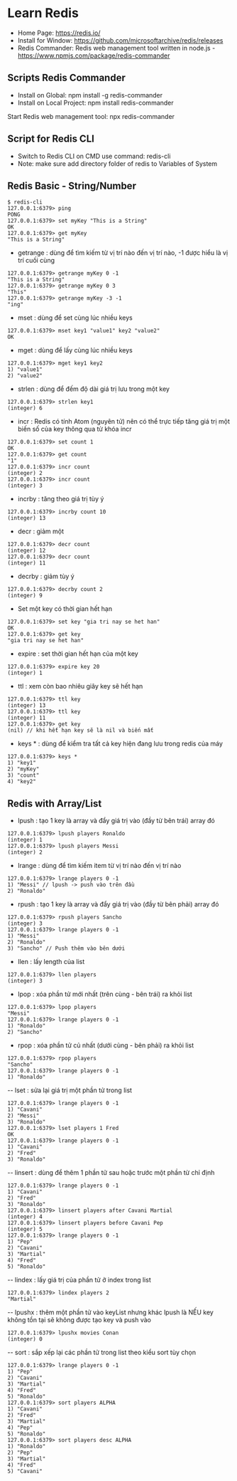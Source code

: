 # Learn Redis
- Home Page: https://redis.io/
- Install for Window: https://github.com/microsoftarchive/redis/releases
- Redis Commander: Redis web management tool written in node.js - https://www.npmjs.com/package/redis-commander

## Scripts Redis Commander
- Install on Global: npm install -g redis-commander 
- Install on Local Project: npm install redis-commander 

Start Redis web management tool: npx redis-commander

## Script for Redis CLI
- Switch to Redis CLI on CMD use command: redis-cli
- Note: make sure add directory folder of redis to Variables of System

## Redis Basic - String/Number
```
$ redis-cli
127.0.0.1:6379> ping
PONG
127.0.0.1:6379> set myKey "This is a String"
OK
127.0.0.1:6379> get myKey
"This is a String"
```

- getrange : dùng để tìm kiếm từ vị trí nào đến vị trí nào, -1 được hiểu là vị trí cuối cùng
```
127.0.0.1:6379> getrange myKey 0 -1  
"This is a String"
127.0.0.1:6379> getrange myKey 0 3
"This"
127.0.0.1:6379> getrange myKey -3 -1
"ing"
```

- mset : dùng để set cùng lúc nhiều keys
```
127.0.0.1:6379> mset key1 "value1" key2 "value2"
OK
```

- mget : dùng để lấy cùng lúc nhiều keys
```
127.0.0.1:6379> mget key1 key2
1) "value1"     
2) "value2"   
```

- strlen : dùng để đếm độ dài giá trị lưu trong một key
```
127.0.0.1:6379> strlen key1
(integer) 6 
```

- incr : Redis có tính Atom (nguyên tử) nên có thể trực tiếp tăng giá trị một biến số của key thông qua từ khóa incr
```
127.0.0.1:6379> set count 1
OK
127.0.0.1:6379> get count
"1"
127.0.0.1:6379> incr count
(integer) 2  
127.0.0.1:6379> incr count
(integer) 3  
```

- incrby : tăng theo giá trị tùy ý
```
127.0.0.1:6379> incrby count 10
(integer) 13    
```

- decr : giảm một
```
127.0.0.1:6379> decr count
(integer) 12    
127.0.0.1:6379> decr count
(integer) 11
```

- decrby : giảm tùy ý
```
127.0.0.1:6379> decrby count 2
(integer) 9    
```

- Set một key có thời gian hết hạn
```
127.0.0.1:6379> set key "gia tri nay se het han"
OK
127.0.0.1:6379> get key
"gia tri nay se het han"
```
- expire : set thời gian hết hạn của một key 
```
127.0.0.1:6379> expire key 20
(integer) 1     
```
- ttl : xem còn bao nhiêu giây key sẽ hết hạn
```
127.0.0.1:6379> ttl key
(integer) 13    
127.0.0.1:6379> ttl key
(integer) 11   
127.0.0.1:6379> get key
(nil) // khi hết hạn key sẽ là nil và biến mất
```
- keys * : dùng để kiểm tra tất cả key hiện đang lưu trong redis của máy
```
127.0.0.1:6379> keys *
1) "key1"       
2) "myKey"      
3) "count"      
4) "key2"       
```

## Redis with Array/List
- lpush : tạo 1 key là array và đẩy giá trị vào (đầy từ bên trái) array đó
```
127.0.0.1:6379> lpush players Ronaldo
(integer) 1     
127.0.0.1:6379> lpush players Messi
(integer) 2  
```

- lrange : dùng để tìm kiếm item từ vị trí nào đến vị trí nào
```
127.0.0.1:6379> lrange players 0 -1
1) "Messi" // lpush -> push vào trên đầu
2) "Ronaldo"   
```

- rpush : tạo 1 key là array và đẩy giá trị vào (đầy từ bên phải) array đó
```
127.0.0.1:6379> rpush players Sancho
(integer) 3  
127.0.0.1:6379> lrange players 0 -1
1) "Messi"  
2) "Ronaldo"
3) "Sancho" // Push thêm vào bên dưới
```

- llen : lấy length của list
```
127.0.0.1:6379> llen players
(integer) 3 
```

- lpop : xóa phần tử mới nhất (trên cùng - bên trái) ra khỏi list
```
127.0.0.1:6379> lpop players
"Messi"
127.0.0.1:6379> lrange players 0 -1
1) "Ronaldo"    
2) "Sancho"   
```
- rpop : xóa phần tử củ nhất (dưới cùng - bên phải) ra khỏi list
```
127.0.0.1:6379> rpop players
"Sancho"        
127.0.0.1:6379> lrange players 0 -1
1) "Ronaldo" 
```
-- lset : sửa lại giá trị một phần tử trong list
```
127.0.0.1:6379> lrange players 0 -1
1) "Cavani"     
2) "Messi"      
3) "Ronaldo"    
127.0.0.1:6379> lset players 1 Fred
OK
127.0.0.1:6379> lrange players 0 -1
1) "Cavani"     
2) "Fred"       
3) "Ronaldo" 
```

-- linsert : dùng để thêm 1 phần tử sau hoặc trước một phần từ chỉ định
```
127.0.0.1:6379> lrange players 0 -1
1) "Cavani"     
2) "Fred"       
3) "Ronaldo" 
127.0.0.1:6379> linsert players after Cavani Martial
(integer) 4     
127.0.0.1:6379> linsert players before Cavani Pep
(integer) 5   
127.0.0.1:6379> lrange players 0 -1
1) "Pep"        
2) "Cavani"     
3) "Martial"    
4) "Fred"       
5) "Ronaldo"    
```

-- lindex : lấy giá trị của phần tử ở index trong list
```
127.0.0.1:6379> lindex players 2
"Martial"   
```
-- lpushx : thêm một phần tử vào keyList nhưng khác lpush là NẾU key không tồn tại sẽ không được tạo key và push vào
```
127.0.0.1:6379> lpushx movies Conan
(integer) 0    
```
-- sort : sắp xếp lại các phần tử trong list theo kiểu sort tùy chọn
```
127.0.0.1:6379> lrange players 0 -1
1) "Pep"        
2) "Cavani"     
3) "Martial"    
4) "Fred"       
5) "Ronaldo"   
127.0.0.1:6379> sort players ALPHA
1) "Cavani"     
2) "Fred"       
3) "Martial"    
4) "Pep"        
5) "Ronaldo"   
127.0.0.1:6379> sort players desc ALPHA
1) "Ronaldo"
2) "Pep"
3) "Martial"
4) "Fred"
5) "Cavani"
```